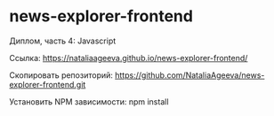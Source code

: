 # news-explorer-frontend  
  
Диплом, часть 4: Javascript

Ссылка:
https://nataliaageeva.github.io/news-explorer-frontend/  

Скопировать репозиторий:
https://github.com/NataliaAgeeva/news-explorer-frontend.git  

Установить NPM зависимости:
npm install
